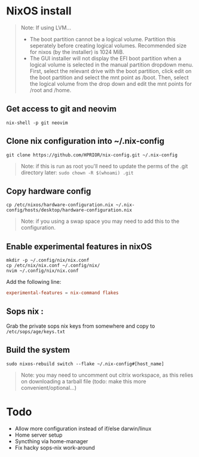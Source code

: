 # NixOS install

> Note: If using LVM... 
> - The boot partition cannot be a logical volume. Partition this seperately before creating logical volumes. Recommended size for nixos (by the installer) is 1024 MiB. 
> - The GUI installer will not display the EFI boot partition when a logical volume is selected in the manual partition dropdown menu. First, select the relevant drive with the boot partition, click edit on the boot partition and select the mnt point as /boot. Then, select the logical volume from the drop down and edit the mnt points for /root and /home.


## Get access to git and neovim

```console
nix-shell -p git neovim
```

## Clone nix configuration into ~/.nix-config

```console
git clone https://github.com/HPRIOR/nix-config.git ~/.nix-config
```

> Note: if this is run as root you'll need to update the perms of the .git directory later: `sudo chown -R $(whoami) .git`

## Copy hardware config
```console
cp /etc/nixos/hardware-configuration.nix ~/.nix-config/hosts/desktop/hardware-configuration.nix
```

> Note: if you using a swap space you may need to add this to the configuration.

## Enable experimental features in nixOS

```console
mkdir -p ~/.config/nix/nix.conf
cp /etc/nix/nix.conf ~/.config/nix/
nvim ~/.config/nix/nix.conf
```

Add the following line:
```conf
experimental-features = nix-command flakes
```

## Sops nix :
Grab the private sops nix keys from somewhere and copy to `/etc/sops/age/keys.txt`


## Build the system 
```console
sudo nixos-rebuild switch --flake ~/.nix-config#[host_name]
```

> Note: you may need to uncomment out citrix workspace, as this relies on downloading a tarball file (todo: make this more convenient/optional...)

# Todo
- Allow more configuration instead of if/else darwin/linux
- Home server setup
- Syncthing via home-manager
- Fix hacky sops-nix work-around

